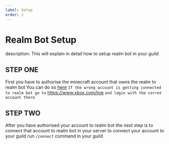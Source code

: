 ```yaml
---
label: Setup
order: 1
---
```

 
# Realm Bot Setup
description: This will explain in detail how to setup realm bot in your guild 

## STEP ONE 
 First you have to authorise the minecraft account that owns the realm to realm bot 
 You can do so [here](https://realmbot.dev/account)
 `If the wrong account is getting connected to realm bot go to` https://www.xbox.com/live `and login with the corret account there`
## STEP TWO 
  After you have authorised your account to realm bot the next step is to connect that account to realm bot in your server 
  to connect your account to your guild run `/connect` command in your guild 
